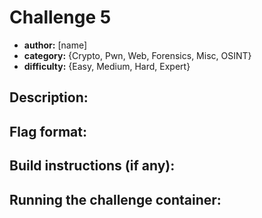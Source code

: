 # Challenge 5
- **author:** [name]
- **category:** {Crypto, Pwn, Web, Forensics, Misc, OSINT}
- **difficulty:** {Easy, Medium, Hard, Expert}

## Description:

## Flag format:

## Build instructions (if any):

## Running the challenge container:

